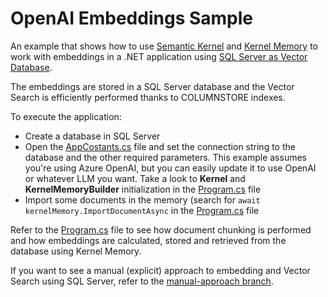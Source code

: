 # OpenAI Embeddings Sample

An example that shows how to use [Semantic Kernel](https://github.com/microsoft/semantic-kernel) and [Kernel Memory](https://github.com/microsoft/kernel-memory) to work with embeddings in a .NET application using [SQL Server as Vector Database](https://github.com/kbeaugrand/SemanticKernel.Connectors.Memory.SqlServer).

The embeddings are stored in a SQL Server database and the Vector Search is efficiently performed thanks to COLUMNSTORE indexes.

To execute the application:
- Create a database in SQL Server
- Open the [AppCostants.cs](https://github.com/marcominerva/OpenAIEmbeddingSample/blob/master/EmbeddingSample/AppConstants.cs) file and set the connection string to the database and the other required parameters. This example assumes you're using Azure OpenAI, but you can easily update it to use OpenAI or whatever LLM you want. Take a look to **Kernel** and **KernelMemoryBuilder** initialization in the [Program.cs](https://github.com/marcominerva/OpenAIEmbeddingSample/blob/master/Program.cs) file
- Import some documents in the memory (search for `await kernelMemory.ImportDocumentAsync` in the [Program.cs](https://github.com/marcominerva/OpenAIEmbeddingSample/blob/master/Program.cs) file

Refer to the [Program.cs](https://github.com/marcominerva/OpenAIEmbeddingSample/blob/master/Program.cs) file to see how document chunking is performed and how embeddings are calculated, stored and retrieved from the database using Kernel Memory.

If you want to see a manual (explicit) approach to embedding and Vector Search using SQL Server, refer to the [manual-approach branch](https://github.com/marcominerva/OpenAIEmbeddingSample/tree/manual-approach).
